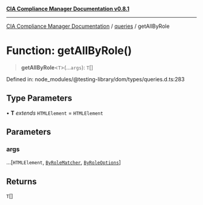 [**CIA Compliance Manager Documentation v0.8.1**](../../../README.md)

***

[CIA Compliance Manager Documentation](../../../globals.md) / [queries](../README.md) / getAllByRole

# Function: getAllByRole()

> **getAllByRole**\<`T`\>(...`args`): `T`[]

Defined in: node\_modules/@testing-library/dom/types/queries.d.ts:283

## Type Parameters

• **T** *extends* `HTMLElement` = `HTMLElement`

## Parameters

### args

...\[`HTMLElement`, [`ByRoleMatcher`](../../../type-aliases/ByRoleMatcher.md), [`ByRoleOptions`](../interfaces/ByRoleOptions.md)\]

## Returns

`T`[]
